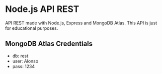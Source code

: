 # Node.js API REST

API REST made with Node.js, Express and MongoDB Atlas.
This API is just for educational purposes.

## MongoDB Atlas Credentials
* db: rest
* user: Alonso
* pass: 1234
